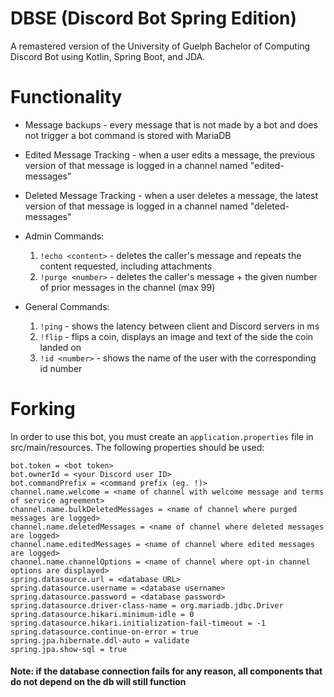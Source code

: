 # DBSE (Discord Bot Spring Edition)
A remastered version of the University of Guelph Bachelor of Computing Discord Bot using Kotlin, Spring Boot, and JDA.

# Functionality
* Message backups - every message that is not made by a bot and does not trigger a bot command is stored with MariaDB
* Edited Message Tracking - when a user edits a message, the previous version of that message is logged in a channel named "edited-messages"
* Deleted Message Tracking - when a user deletes a message, the latest version of that message is logged in a channel named "deleted-messages"
* Admin Commands:

  1. `!echo <content>` - deletes the caller's message and repeats the content requested, including attachments
  2. `!purge <number>` - deletes the caller's message + the given number of prior messages in the channel (max 99)
  
* General Commands:

  1. `!ping` - shows the latency between client and Discord servers in ms
  2. `!flip` - flips a coin, displays an image and text of the side the coin landed on
  3. `!id <number>` - shows the name of the user with the corresponding id number

# Forking
In order to use this bot, you must create an `application.properties` file in src/main/resources. The following properties should be used:

```
bot.token = <bot token>
bot.ownerId = <your Discord user ID>
bot.commandPrefix = <command prefix (eg. !)>
channel.name.welcome = <name of channel with welcome message and terms of service agreement>
channel.name.bulkDeletedMessages = <name of channel where purged messages are logged>
channel.name.deletedMessages = <name of channel where deleted messages are logged>
channel.name.editedMessages = <name of channel where edited messages are logged>
channel.name.channelOptions = <name of channel where opt-in channel options are displayed>
spring.datasource.url = <database URL>
spring.datasource.username = <database username>
spring.datasource.password = <database password>
spring.datasource.driver-class-name = org.mariadb.jdbc.Driver
spring.datasource.hikari.minimum-idle = 0
spring.datasource.hikari.initialization-fail-timeout = -1
spring.datasource.continue-on-error = true
spring.jpa.hibernate.ddl-auto = validate
spring.jpa.show-sql = true
```

#### Note: if the database connection fails for any reason, all components that do not depend on the db will still function
